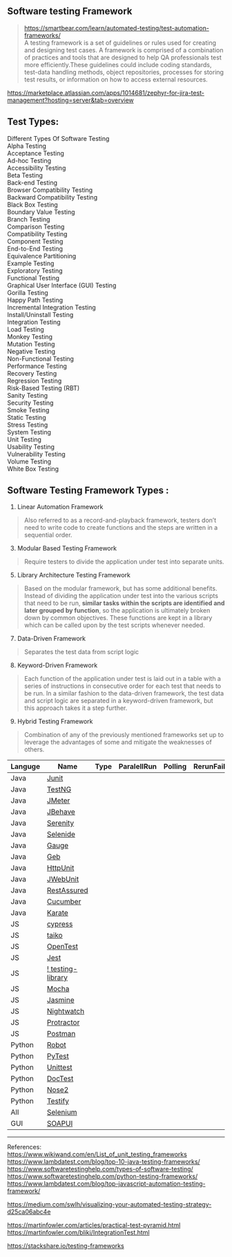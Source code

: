 Software testing Framework  
---
> https://smartbear.com/learn/automated-testing/test-automation-frameworks/  
A testing framework is a set of guidelines or rules used for creating and designing test cases. A framework is comprised of a combination of practices and tools that are designed to help QA professionals test more efficiently.These guidelines could include coding standards, test-data handling methods, object repositories, processes for storing test results, or information on how to access external resources.  

https://marketplace.atlassian.com/apps/1014681/zephyr-for-jira-test-management?hosting=server&tab=overview

Test Types: 
---
Different Types Of Software Testing  
Alpha Testing  
Acceptance Testing  
Ad-hoc Testing  
Accessibility Testing  
Beta Testing  
Back-end Testing  
Browser Compatibility Testing  
Backward Compatibility Testing  
Black Box Testing  
Boundary Value Testing  
Branch Testing  
Comparison Testing  
Compatibility Testing  
Component Testing  
End-to-End Testing  
Equivalence Partitioning  
Example Testing  
Exploratory Testing  
Functional Testing  
Graphical User Interface (GUI) Testing  
Gorilla Testing  
Happy Path Testing  
Incremental Integration Testing  
Install/Uninstall Testing  
Integration Testing  
Load Testing  
Monkey Testing  
Mutation Testing  
Negative Testing  
Non-Functional Testing  
Performance Testing  
Recovery Testing  
Regression Testing  
Risk-Based Testing (RBT)  
Sanity Testing  
Security Testing  
Smoke Testing  
Static Testing  
Stress Testing  
System Testing  
Unit Testing  
Usability Testing  
Vulnerability Testing  
Volume Testing  
White Box Testing  


Software Testing Framework Types : 
---
1. Linear Automation Framework
> Also referred to as a record-and-playback framework, testers don’t need to write code to create functions and the steps are written in a sequential order.
3. Modular Based Testing Framework
> Require testers to divide the application under test into separate units.
5. Library Architecture Testing Framework
> Based on the modular framework, but has some additional benefits. Instead of dividing the application under test into the various scripts that need to be run, **similar tasks within the scripts are identified and later grouped by function**, so the application is ultimately broken down by common objectives. These functions are kept in a library which can be called upon by the test scripts whenever needed. 
7. Data-Driven Framework
> Separates the test data from script logic
8. Keyword-Driven Framework
> Each function of the application under test is laid out in a table with a series of instructions in consecutive order for each test that needs to be run. In a similar fashion to the data-driven framework, the test data and script logic are separated in a keyword-driven framework, but this approach takes it a step further.
9. Hybrid Testing Framework
> Combination of any of the previously mentioned frameworks set up to leverage the advantages of some and mitigate the weaknesses of others.

|Languge| Name | Type | ParalellRun| Polling| RerunFailed| TestTagging| Reporting|Price|
|-------|------|------|------------|--------|------------|------------|----------|-----|
Java | [Junit](https://junit.org) |
Java | [TestNG](https://testng.org/doc/) |
Java | [JMeter](https://jmeter.apache.org/) |
Java | [JBehave](https://jbehave.org/) |
Java | [Serenity](http://www.thucydides.info/#/) |
Java | [Selenide](https://selenide.org/) |
Java | [Gauge](https://gauge.org/) |
Java | [Geb](https://gebish.org/) |
Java | [HttpUnit](http://httpunit.sourceforge.net/index.html) |
Java | [JWebUnit](https://jwebunit.github.io/jwebunit/) |
Java | [RestAssured](https://rest-assured.io/) |
Java | [Cucumber](https://cucumber.io/) |
Java | [Karate](https://intuit.github.io/karate/) |
JS   | [cypress](https://www.cypress.io/) |
JS   | [taiko](https://taiko.dev/) |
JS   | [OpenTest](https://getopentest.org/) |
JS   | [Jest](https://jestjs.io/) |
JS   | [! testing-library](https://testing-library.com/) |
JS   | [Mocha](https://mochajs.org/) | 
JS   | [Jasmine](https://jasmine.github.io/) | 
JS   | [Nightwatch](https://nightwatchjs.org/) | 
JS   | [Protractor](https://www.protractortest.org/#/) |
JS   | [Postman](https://www.postman.com/) |
Python | [Robot](https://robotframework.org/) |
Python | [PyTest](https://docs.pytest.org/en/stable/) |
Python | [Unittest](https://docs.python.org/3/library/unittest.html) | 
Python | [DocTest](https://docs.python.org/3/library/doctest.html) |
Python | [Nose2](https://docs.nose2.io/en/latest/) |
Python | [Testify](https://github.com/Yelp/Testify) | 
All    | [Selenium](https://www.selenium.dev/) | 
GUI    | [SOAPUI](https://www.soapui.org/) | 



---

References:  
https://www.wikiwand.com/en/List_of_unit_testing_frameworks  
https://www.lambdatest.com/blog/top-10-java-testing-frameworks/  
https://www.softwaretestinghelp.com/types-of-software-testing/
https://www.softwaretestinghelp.com/python-testing-frameworks/
https://www.lambdatest.com/blog/top-javascript-automation-testing-framework/

https://medium.com/swlh/visualizing-your-automated-testing-strategy-d25ca06abc4e

https://martinfowler.com/articles/practical-test-pyramid.html
https://martinfowler.com/bliki/IntegrationTest.html

https://stackshare.io/testing-frameworks

